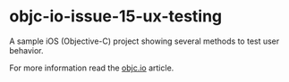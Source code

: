 # objc-io-issue-15-ux-testing

A sample iOS (Objective-C) project showing several methods to test user
behavior.

For more information read the [objc.io](http://www.objc.io/issue-15/user-interface-testing.html) article.
